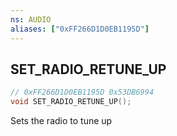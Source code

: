 ```yaml
---
ns: AUDIO
aliases: ["0xFF266D1D0EB1195D"]
---
```

## SET_RADIO_RETUNE_UP

```c
// 0xFF266D1D0EB1195D 0x53DB6994
void SET_RADIO_RETUNE_UP();
```

Sets the radio to tune up
